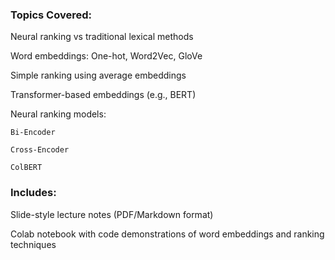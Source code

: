 ### Topics Covered:

  Neural ranking vs traditional lexical methods
  
  Word embeddings: One-hot, Word2Vec, GloVe
  
  Simple ranking using average embeddings
  
  Transformer-based embeddings (e.g., BERT)
  
  Neural ranking models:
    
    Bi-Encoder
    
    Cross-Encoder

    ColBERT


### Includes:

Slide-style lecture notes (PDF/Markdown format)

Colab notebook with code demonstrations of word embeddings and ranking techniques
